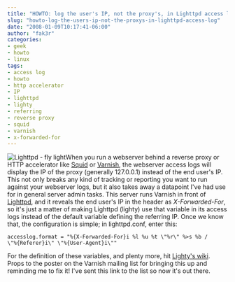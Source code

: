 ```yaml
---
title: "HOWTO: log the user's IP, not the proxy's, in Lighttpd access log"
slug: "howto-log-the-users-ip-not-the-proxys-in-lighttpd-access-log"
date: "2008-01-09T10:17:41-06:00"
author: "fak3r"
categories:
- geek
- howto
- linux
tags:
- access log
- howto
- http accelerator
- IP
- lighttpd
- lighty
- referring
- reverse proxy
- squid
- varnish
- x-forwarded-for
---
```


![Lighttpd - fly light](http://fak3r.com/wp-content/uploads/2008/01/light_logo_170px.png)When you run a webserver behind a reverse proxy or HTTP accelerator like [Squid](http://www.squid-cache.org) or [Varnish](http://varnish.projects.linpro.no/), the webserver access logs will display the IP of the proxy (generally 127.0.0.1) instead of the end user's IP.  This not only breaks any kind of tracking or reporting you want to run against your webserver logs, but it also takes away a datapoint I've had use for in general server admin tasks. This server runs Varnish in front of [Lighttpd](http://www.lighttpd.net/), and it reveals the end user's IP in the header as _X-Forwarded-For_, so it's just a matter of making Lighttpd (lighty) use that variable in its access logs instead of the default variable defining the referring IP.  Once we know that, the configuration is simple; in lighttpd.conf, enter this:

    
    accesslog.format = "%{X-Forwarded-For}i %l %u %t \"%r\" %>s %b /
    \"%{Referer}i\" \"%{User-Agent}i\""


For the definition of these variables, and plenty more, hit [Lighty's wiki](http://trac.lighttpd.net/trac/wiki/Docs%3AModAccessLog).  Props to the poster on the Varnish mailing list for bringing this up and reminding me to fix it!  I've sent this link to the list so now it's out there.
